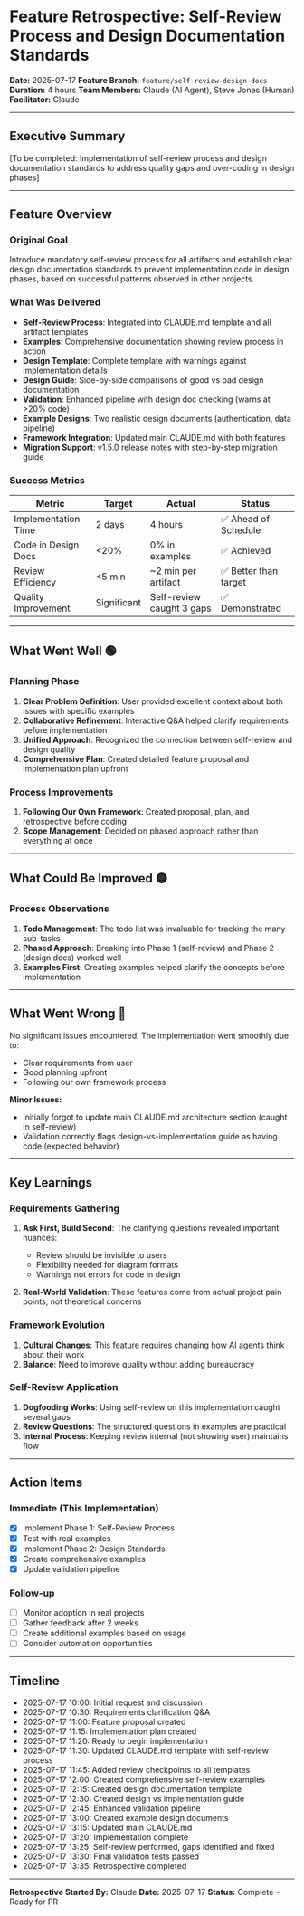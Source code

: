 # Feature Retrospective: Self-Review Process and Design Documentation Standards

**Date:** 2025-07-17
**Feature Branch:** `feature/self-review-design-docs`
**Duration:** 4 hours
**Team Members:** Claude (AI Agent), Steve Jones (Human)
**Facilitator:** Claude

---

## Executive Summary

[To be completed: Implementation of self-review process and design documentation standards to address quality gaps and over-coding in design phases]

---

## Feature Overview

### Original Goal
Introduce mandatory self-review process for all artifacts and establish clear design documentation standards to prevent implementation code in design phases, based on successful patterns observed in other projects.

### What Was Delivered
- **Self-Review Process**: Integrated into CLAUDE.md template and all artifact templates
- **Examples**: Comprehensive documentation showing review process in action
- **Design Template**: Complete template with warnings against implementation details
- **Design Guide**: Side-by-side comparisons of good vs bad design documentation
- **Validation**: Enhanced pipeline with design doc checking (warns at >20% code)
- **Example Designs**: Two realistic design documents (authentication, data pipeline)
- **Framework Integration**: Updated main CLAUDE.md with both features
- **Migration Support**: v1.5.0 release notes with step-by-step migration guide

### Success Metrics
| Metric | Target | Actual | Status |
|--------|--------|--------|--------|
| Implementation Time | 2 days | 4 hours | ✅ Ahead of Schedule |
| Code in Design Docs | <20% | 0% in examples | ✅ Achieved |
| Review Efficiency | <5 min | ~2 min per artifact | ✅ Better than target |
| Quality Improvement | Significant | Self-review caught 3 gaps | ✅ Demonstrated |

---

## What Went Well 🟢

### Planning Phase
1. **Clear Problem Definition**: User provided excellent context about both issues with specific examples
2. **Collaborative Refinement**: Interactive Q&A helped clarify requirements before implementation
3. **Unified Approach**: Recognized the connection between self-review and design quality
4. **Comprehensive Plan**: Created detailed feature proposal and implementation plan upfront

### Process Improvements
1. **Following Our Own Framework**: Created proposal, plan, and retrospective before coding
2. **Scope Management**: Decided on phased approach rather than everything at once

---

## What Could Be Improved 🟡

### Process Observations
1. **Todo Management**: The todo list was invaluable for tracking the many sub-tasks
2. **Phased Approach**: Breaking into Phase 1 (self-review) and Phase 2 (design docs) worked well
3. **Examples First**: Creating examples helped clarify the concepts before implementation

---

## What Went Wrong 🔴

No significant issues encountered. The implementation went smoothly due to:
- Clear requirements from user
- Good planning upfront
- Following our own framework process

**Minor Issues:**
- Initially forgot to update main CLAUDE.md architecture section (caught in self-review)
- Validation correctly flags design-vs-implementation guide as having code (expected behavior)

---

## Key Learnings

### Requirements Gathering
1. **Ask First, Build Second**: The clarifying questions revealed important nuances:
   - Review should be invisible to users
   - Flexibility needed for diagram formats
   - Warnings not errors for code in design

2. **Real-World Validation**: These features come from actual project pain points, not theoretical concerns

### Framework Evolution
1. **Cultural Changes**: This feature requires changing how AI agents think about their work
2. **Balance**: Need to improve quality without adding bureaucracy

### Self-Review Application
1. **Dogfooding Works**: Using self-review on this implementation caught several gaps
2. **Review Questions**: The structured questions in examples are practical
3. **Internal Process**: Keeping review internal (not showing user) maintains flow

---

## Action Items

### Immediate (This Implementation)
- [x] Implement Phase 1: Self-Review Process
- [x] Test with real examples
- [x] Implement Phase 2: Design Standards
- [x] Create comprehensive examples
- [x] Update validation pipeline

### Follow-up
- [ ] Monitor adoption in real projects
- [ ] Gather feedback after 2 weeks
- [ ] Create additional examples based on usage
- [ ] Consider automation opportunities

---

## Timeline

- 2025-07-17 10:00: Initial request and discussion
- 2025-07-17 10:30: Requirements clarification Q&A
- 2025-07-17 11:00: Feature proposal created
- 2025-07-17 11:15: Implementation plan created
- 2025-07-17 11:20: Ready to begin implementation
- 2025-07-17 11:30: Updated CLAUDE.md template with self-review process
- 2025-07-17 11:45: Added review checkpoints to all templates
- 2025-07-17 12:00: Created comprehensive self-review examples
- 2025-07-17 12:15: Created design documentation template
- 2025-07-17 12:30: Created design vs implementation guide
- 2025-07-17 12:45: Enhanced validation pipeline
- 2025-07-17 13:00: Created example design documents
- 2025-07-17 13:15: Updated main CLAUDE.md
- 2025-07-17 13:20: Implementation complete
- 2025-07-17 13:25: Self-review performed, gaps identified and fixed
- 2025-07-17 13:30: Final validation tests passed
- 2025-07-17 13:35: Retrospective completed

---

**Retrospective Started By:** Claude
**Date:** 2025-07-17
**Status:** Complete - Ready for PR
